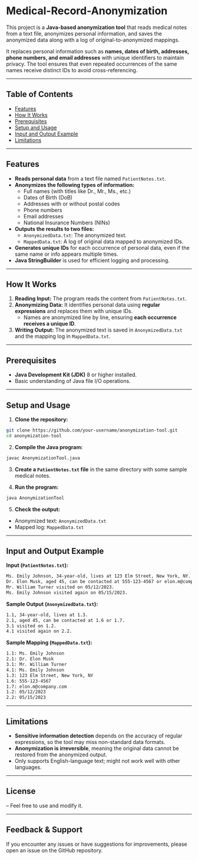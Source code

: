 # Medical-Record-Anonymization

This project is a **Java-based anonymization tool** that reads medical notes from a text file, anonymizes personal information, and saves the anonymized data along with a log of original-to-anonymized mappings. 

It replaces personal information such as **names, dates of birth, addresses, phone numbers, and email addresses** with unique identifiers to maintain privacy. The tool ensures that even repeated occurrences of the same names receive distinct IDs to avoid cross-referencing.

---

## Table of Contents
- [Features](#features)
- [How It Works](#how-it-works)
- [Prerequisites](#prerequisites)
- [Setup and Usage](#setup-and-usage)
- [Input and Output Example](#input-and-output-example)
- [Limitations](#limitations)

---

## Features

- **Reads personal data** from a text file named `PatientNotes.txt`.  
- **Anonymizes the following types of information:**
  - Full names (with titles like Dr., Mr., Ms., etc.)
  - Dates of Birth (DoB)
  - Addresses with or without postal codes
  - Phone numbers
  - Email addresses
  - National Insurance Numbers (NINs)  
- **Outputs the results to two files:**
  - `AnonymizedData.txt`: The anonymized text.
  - `MappedData.txt`: A log of original data mapped to anonymized IDs.  
- **Generates unique IDs** for each occurrence of personal data, even if the same name or info appears multiple times.  
- **Java StringBuilder** is used for efficient logging and processing.

---

## How It Works

1. **Reading Input:** The program reads the content from `PatientNotes.txt`.  
2. **Anonymizing Data:** It identifies personal data using **regular expressions** and replaces them with unique IDs.  
   - Names are anonymized line by line, ensuring **each occurrence receives a unique ID**.
3. **Writing Output:** The anonymized text is saved in `AnonymizedData.txt` and the mapping log in `MappedData.txt`.

---

## Prerequisites

- **Java Development Kit (JDK)** 8 or higher installed.  
- Basic understanding of Java file I/O operations.  

---

## Setup and Usage

1. **Clone the repository:**
```bash
git clone https://github.com/your-username/anonymization-tool.git
cd anonymization-tool
```

2. **Compile the Java program:**

```bash
javac AnonymizationTool.java
```

3. **Create a `PatientNotes.txt` file** in the same directory with some sample medical notes.

4. **Run the program:**

```bash
java AnonymizationTool
```

5. **Check the output:**
- Anonymized text: `AnonymizedData.txt`  
- Mapped log: `MappedData.txt`   

---

## Input and Output Example

**Input (`PatientNotes.txt`):**
```bash
Ms. Emily Johnson, 34-year-old, lives at 123 Elm Street, New York, NY.
Dr. Elon Musk, aged 45, can be contacted at 555-123-4567 or elon.m@company.com.
Mr. William Turner visited on 05/12/2023.
Ms. Emily Johnson visited again on 05/15/2023.
```

**Sample Output (`AnonymizedData.txt`):**
```bash
1.1, 34-year-old, lives at 1.3.
2.1, aged 45, can be contacted at 1.6 or 1.7.
3.1 visited on 1.2.
4.1 visited again on 2.2.
```

**Sample Mapping (`MappedData.txt`):**
```bash
1.1: Ms. Emily Johnson
2.1: Dr. Elon Musk
3.1: Mr. William Turner
4.1: Ms. Emily Johnson
1.3: 123 Elm Street, New York, NY
1.6: 555-123-4567
1.7: elon.m@company.com
1.2: 05/12/2023
2.2: 05/15/2023
```

---

## Limitations

- **Sensitive information detection** depends on the accuracy of regular expressions, so the tool may miss non-standard data formats.
- **Anonymization is irreversible**, meaning the original data cannot be restored from the anonymized output.
- Only supports English-language text; might not work well with other languages.

---

## License

– Feel free to use and modify it.

---

## Feedback & Support

If you encounter any issues or have suggestions for improvements, please open an issue on the GitHub repository.

